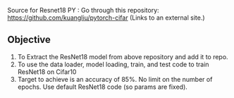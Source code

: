 Source for Resnet18 PY : Go through this repository: https://github.com/kuangliu/pytorch-cifar (Links to an external site.)

## Objective
1.  To Extract the ResNet18 model from above repository and add it to repo. 
2.  To use the data loader, model loading, train, and test code to train ResNet18 on Cifar10
3.  Target to achieve is an accuracy of 85%. No limit on the number of epochs. Use default ResNet18 code (so params are fixed). 
